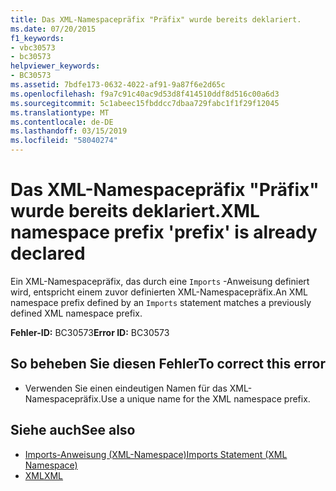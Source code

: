 ```yaml
---
title: Das XML-Namespacepräfix "Präfix" wurde bereits deklariert.
ms.date: 07/20/2015
f1_keywords:
- vbc30573
- bc30573
helpviewer_keywords:
- BC30573
ms.assetid: 7bdfe173-0632-4022-af91-9a87f6e2d65c
ms.openlocfilehash: f9a7c91c40ac9d53d8f414510ddf8d516c00a6d3
ms.sourcegitcommit: 5c1abeec15fbddcc7dbaa729fabc1f1f29f12045
ms.translationtype: MT
ms.contentlocale: de-DE
ms.lasthandoff: 03/15/2019
ms.locfileid: "58040274"
---
```

# <a name="xml-namespace-prefix-prefix-is-already-declared"></a><span data-ttu-id="2be8c-102">Das XML-Namespacepräfix "Präfix" wurde bereits deklariert.</span><span class="sxs-lookup"><span data-stu-id="2be8c-102">XML namespace prefix 'prefix' is already declared</span></span>
<span data-ttu-id="2be8c-103">Ein XML-Namespacepräfix, das durch eine `Imports` -Anweisung definiert wird, entspricht einem zuvor definierten XML-Namespacepräfix.</span><span class="sxs-lookup"><span data-stu-id="2be8c-103">An XML namespace prefix defined by an `Imports` statement matches a previously defined XML namespace prefix.</span></span>  
  
 <span data-ttu-id="2be8c-104">**Fehler-ID:** BC30573</span><span class="sxs-lookup"><span data-stu-id="2be8c-104">**Error ID:** BC30573</span></span>  
  
## <a name="to-correct-this-error"></a><span data-ttu-id="2be8c-105">So beheben Sie diesen Fehler</span><span class="sxs-lookup"><span data-stu-id="2be8c-105">To correct this error</span></span>  
  
-   <span data-ttu-id="2be8c-106">Verwenden Sie einen eindeutigen Namen für das XML-Namespacepräfix.</span><span class="sxs-lookup"><span data-stu-id="2be8c-106">Use a unique name for the XML namespace prefix.</span></span>  
  
## <a name="see-also"></a><span data-ttu-id="2be8c-107">Siehe auch</span><span class="sxs-lookup"><span data-stu-id="2be8c-107">See also</span></span>

- [<span data-ttu-id="2be8c-108">Imports-Anweisung (XML-Namespace)</span><span class="sxs-lookup"><span data-stu-id="2be8c-108">Imports Statement (XML Namespace)</span></span>](../../visual-basic/language-reference/statements/imports-statement-xml-namespace.md)
- [<span data-ttu-id="2be8c-109">XML</span><span class="sxs-lookup"><span data-stu-id="2be8c-109">XML</span></span>](../../visual-basic/programming-guide/language-features/xml/index.md)
